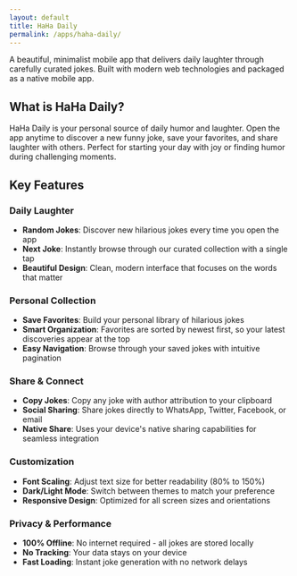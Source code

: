 ```yaml
---
layout: default
title: HaHa Daily
permalink: /apps/haha-daily/
---
```


A beautiful, minimalist mobile app that delivers daily laughter through carefully curated jokes. Built with modern web technologies and packaged as a native mobile app.

## What is HaHa Daily?

HaHa Daily is your personal source of daily humor and laughter. Open the app anytime to discover a new funny joke, save your favorites, and share laughter with others. Perfect for starting your day with joy or finding humor during challenging moments.

## Key Features

### Daily Laughter

- **Random Jokes**: Discover new hilarious jokes every time you open the app
- **Next Joke**: Instantly browse through our curated collection with a single tap
- **Beautiful Design**: Clean, modern interface that focuses on the words that matter

### Personal Collection

- **Save Favorites**: Build your personal library of hilarious jokes
- **Smart Organization**: Favorites are sorted by newest first, so your latest discoveries appear at the top
- **Easy Navigation**: Browse through your saved jokes with intuitive pagination

### Share & Connect

- **Copy Jokes**: Copy any joke with author attribution to your clipboard
- **Social Sharing**: Share jokes directly to WhatsApp, Twitter, Facebook, or email
- **Native Share**: Uses your device's native sharing capabilities for seamless integration

### Customization

- **Font Scaling**: Adjust text size for better readability (80% to 150%)
- **Dark/Light Mode**: Switch between themes to match your preference
- **Responsive Design**: Optimized for all screen sizes and orientations

### Privacy & Performance

- **100% Offline**: No internet required - all jokes are stored locally
- **No Tracking**: Your data stays on your device
- **Fast Loading**: Instant joke generation with no network delays

